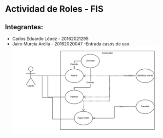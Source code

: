 # Actividad de Roles - FIS

## Integrantes:
- Carlos Eduardo López - 20162021295
- Jairo Murcia Ardila - 20162020047
-Entrada casos de uso
![Alt text](https://github.com/CarlosLopez98/Actividad_roles_FIS/blob/master/casosdeuso.jpeg)
